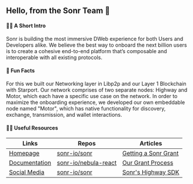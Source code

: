 ## Hello, from the Sonr Team 👋

<!--

**Here are some ideas to get you started:**

🙋‍♀️ A short introduction - what is your organization all about?
🌈 Contribution guidelines - how can the community get involved?
 Useful resources - where can the community find your docs? Is there anything else the community should know?
🍿 Fun facts - what does your team eat for breakfast?
🧙 Remember, you can do mighty things with the power of [Markdown](https://docs.github.com/github/writing-on-github/getting-started-with-writing-and-formatting-on-github/basic-writing-and-formatting-syntax)
-->

#### 🙋‍♀ A Short Intro
Sonr is building the most immersive DWeb experience for both Users and Developers alike. We believe the best way to onboard the next billion users is to create a cohesive end-to-end platform that’s composable and interoperable with all existing protocols.

#### 🍿 Fun Facts
For this we built our Networking layer in Libp2p and our Layer 1 Blockchain with Starport. Our network comprises of two separate nodes: Highway and Motor, which each have a specific use case on the network. In order to maximize the onboarding experience, we developed our own embeddable node named "Motor", which has native functionality for discovery, exchange, transmission, and wallet interactions.

#### 👩‍💻 Useful Resources
Links | Repos | Articles
--|--|--
[Homepage](https://sonr.io)|[sonr-io/sonr](https://github.com/sonr-io/sonr)|[Getting a Sonr Grant](https://www.sonr.io/blog/sonr-grants)
[Documentation](https://docs.sonr.io)|[sonr-io/nebula-react](https://github.com/sonr-io/nebula-react)|[Our Grant Process](https://www.sonr.io/blog/grant-process)
[Social Media](https://sonr.io/links)|[sonr-io/sonr](https://github.com/sonr-io/did-go)|[Sonr's Highway SDK](https://www.sonr.io/build/highway)
